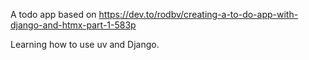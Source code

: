A todo app based on https://dev.to/rodbv/creating-a-to-do-app-with-django-and-htmx-part-1-583p

Learning how to use uv and Django.
